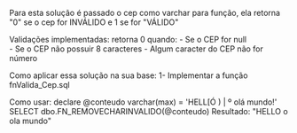 Para esta solução é passado o cep como varchar para função, ela retorna "0" se o cep for INVÁLIDO e 1 se for "VÁLIDO"

Validações implementadas: 
    retorna 0 quando: 
        - Se o CEP for null  
        - Se o CEP não possuir 8 caracteres 
        - Algum caracter do CEP não for número

Como aplicar essa solução na sua base: 
1- Implementar a função fnValida_Cep.sql

Como usar: 
declare @conteudo varchar(max) = 'HELL[Ó ) | º olá mundo!'
SELECT dbo.FN_REMOVECHARINVALIDO(@conteudo)
    Resultado: 
        "HELLO   o ola mundo"
